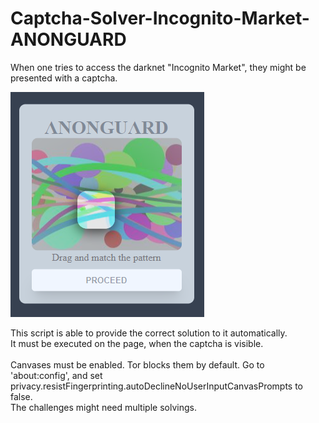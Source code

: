 # Captcha-Solver-Incognito-Market-ANONGUARD

When one tries to access the darknet "Incognito Market", they might be presented with a captcha.

![Example of an ANONGUARD captcha](https://github.com/LorenzTesch/Captcha-Solver-Incognito-Market-ANONGUARD/blob/main/example/solved.png?raw=true)

This script is able to provide the correct solution to it automatically.\
It must be executed on the page, when the captcha is visible.\
\
Canvases must be enabled. Tor blocks them by default. Go to 'about:config', and set privacy.resistFingerprinting.autoDeclineNoUserInputCanvasPrompts to false.\
The challenges might need multiple solvings.